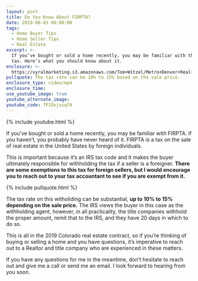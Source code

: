 ```yaml
---
layout: post
title: Do You Know About FIRPTA?
date: 2019-06-03 00:00:00
tags:
  - Home Buyer Tips
  - Home Seller Tips
  - Real Estate
excerpt: >-
  If you’ve bought or sold a home recently, you may be familiar with the FIRPTA
  tax. Here’s what you should know about it.
enclosure: >-
  https://vyralmarketing.s3.amazonaws.com/Tom+Witzel/Metro+Denver+Real+Estate-+FIRPTA.mp4
pullquote: The tax rate can be 10% to 15% based on the sale price.
enclosure_type: video/mp4
enclosure_time:
use_youtube_image: true
youtube_alternate_image:
youtube_code: 7FIOvjxzqf4
---
```


{% include youtube.html %}

If you’ve bought or sold a home recently, you may be familiar with FIRPTA. If you haven’t, you probably have never heard of it. FIRPTA is a tax on the sale of real estate in the United States by foreign individuals.&nbsp;

This is important because it’s an IRS tax code and it makes the buyer ultimately responsible for withholding the tax if a seller is a foreigner. **There are some exemptions to this tax for foreign sellers, but I would encourage you to reach out to your tax accountant to see if you are exempt from it.**

{% include pullquote.html %}

The tax rate on this witholiding can be substantial, **up to 10% to 15% depending on the sale price.** The IRS views the buyer in this case as the withholding agent, however, in all practicality, the title companies withhold the proper amount, remit that to the IRS, and they have 20 days in which to do so.&nbsp;

This is all in the 2019 Colorado real estate contract, so if you’re thinking of buying or selling a home and you have questions, it’s imperative to reach out to a Realtor and title company who are experienced in these matters.

If you have any questions for me in the meantime, don’t hesitate to reach out and give me a call or send me an email. I look forward to hearing from you soon.<br>&nbsp;